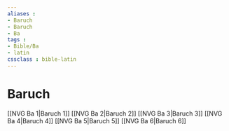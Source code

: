 ```yaml
---
aliases : 
- Baruch
- Baruch
- Ba
tags : 
- Bible/Ba
- latin
cssclass : bible-latin
---
```


# Baruch

[[NVG Ba 1|Baruch 1]]
[[NVG Ba 2|Baruch 2]]
[[NVG Ba 3|Baruch 3]]
[[NVG Ba 4|Baruch 4]]
[[NVG Ba 5|Baruch 5]]
[[NVG Ba 6|Baruch 6]]
